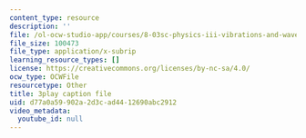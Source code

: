 ```yaml
---
content_type: resource
description: ''
file: /ol-ocw-studio-app/courses/8-03sc-physics-iii-vibrations-and-waves-fall-2016/d77a0a59902a2d3cad4412690abc2912_I0YACDaY-ww.srt
file_size: 100473
file_type: application/x-subrip
learning_resource_types: []
license: https://creativecommons.org/licenses/by-nc-sa/4.0/
ocw_type: OCWFile
resourcetype: Other
title: 3play caption file
uid: d77a0a59-902a-2d3c-ad44-12690abc2912
video_metadata:
  youtube_id: null
---
```

